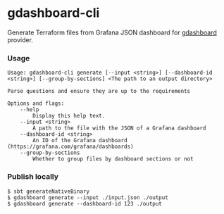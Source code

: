 # gdashboard-cli

Generate Terraform files from Grafana JSON dashboard for [gdashboard](https://registry.terraform.io/providers/iRevive/gdashboard/latest/docs) provider.

### Usage

```
Usage: gdashboard-cli generate [--input <string>] [--dashboard-id <string>] [--group-by-sections] <The path to an output directory>

Parse questions and ensure they are up to the requirements

Options and flags:
    --help
        Display this help text.
    --input <string>
        A path to the file with the JSON of a Grafana dashboard
    --dashboard-id <string>
        An ID of the Grafana dashboard (https://grafana.com/grafana/dashboards)
    --group-by-sections
        Whether to group files by dashboard sections or not
```


### Publish locally

```shell
$ sbt generateNativeBinary
$ gdashboard generate --input ./input.json ./output
$ gdashboard generate --dashboard-id 123 ./output
```

